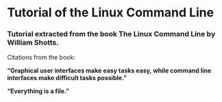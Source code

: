 # Tutorial of the Linux Command Line
### Tutorial extracted from the book The Linux Command Line by William Shotts.

Citations from the book:

__“Graphical user interfaces make easy tasks easy, while command line interfaces make difficult tasks possible.”__

__“Everything is a file.”__

